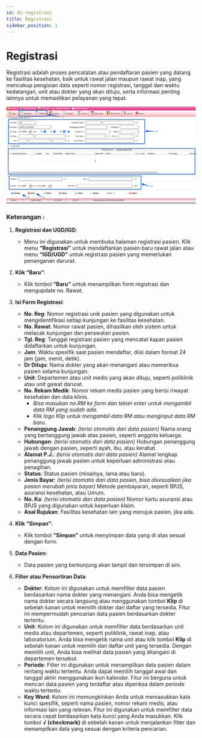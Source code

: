 ```yaml
---
id: 01-registrasi
title: Registrasi
sidebar_position: 1
---
```

# Registrasi


Registrasi adalah proses pencatatan atau pendaftaran pasien yang datang ke fasilitas kesehatan, baik untuk rawat jalan maupun rawat inap, yang mencakup pengisian data seperti nomor registrasi, tanggal dan waktu kedatangan, unit atau dokter yang akan dituju, serta informasi penting lainnya untuk memastikan pelayanan yang tepat.

![alt text](<registrasi 01.jpg>)

### Keterangan : 
1. **Registrasi dan UGD/IGD**: 
   - Menu ini digunakan untuk membuka halaman registrasi pasien. Klik menu **“Registrasi”** untuk mendaftarkan pasien baru rawat jalan atau menu **“IGD/UGD”** untuk registrasi pasien yang memerlukan penanganan darurat.

2. **Klik “Baru”**: 
   - Klik tombol **“Baru”** untuk menampilkan form registrasi dan mengupdate no. Rawat.

3. **Isi Form Registrasi**:
   - **No. Reg**: Nomor registrasi unik pasien yang digunakan untuk mengidentifikasi setiap kunjungan ke fasilitas kesehatan.
   - **No. Rawat**: Nomor rawat pasien, dihasilkan oleh sistem untuk melacak kunjungan dan perawatan pasien.
   - **Tgl. Reg**: Tanggal registrasi pasien yang mencatat kapan pasien didaftarkan untuk kunjungan.
   - **Jam**: Waktu spesifik saat pasien mendaftar, diisi dalam format 24 jam (jam, menit, detik).
   - **Dr Dituju**: Nama dokter yang akan menangani atau memeriksa pasien selama kunjungan.
   - **Unit**: Departemen atau unit medis yang akan dituju, seperti poliklinik atau unit gawat darurat.
   - **No. Rekam Medik**: Nomor rekam medis pasien yang berisi riwayat kesehatan dan data klinis.
     - *Bisa masukan no.RM ke form dan tekan enter untuk mengambil data RM yang sudah ada.*
     - *Klik logo Klip untuk mengambil data RM atau menginput data RM baru.*
   - **Penanggung Jawab**: *(terisi otomatis dari data pasien)* Nama orang yang bertanggung jawab atas pasien, seperti anggota keluarga.
   - **Hubungan**: *(terisi otomatis dari data pasien)* Hubungan penanggung jawab dengan pasien, seperti ayah, ibu, atau kerabat.
   - **Alamat P.J.**: *(terisi otomatis dari data pasien)* Alamat lengkap penanggung jawab pasien untuk keperluan administrasi atau penagihan.
   - **Status**: Status pasien (misalnya, lama atau baru).
   - **Jenis Bayar**: *(terisi otomatis dari data pasien, bisa disesuaikan jika pasien merubah jenis bayar)* Metode pembayaran, seperti BPJS, asuransi kesehatan, atau Umum.
   - **No. Ka**: *(terisi otomatis dari data pasien)* Nomor kartu asuransi atau BPJS yang digunakan untuk keperluan klaim.
   - **Asal Rujukan**: Fasilitas kesehatan lain yang merujuk pasien, jika ada.

4. **Klik “Simpan”**: 
   - Klik tombol **“Simpan”** untuk menyimpan data yang di atas sesuai dengan form.

5. **Data Pasien**: 
   - Data pasien yang berkunjung akan tampil dan tersimpan di sini.

6. **Filter atau Pensortiran Data**:
   - **Dokter**: Kolom ini digunakan untuk memfilter data pasien berdasarkan nama dokter yang menangani. Anda bisa mengetik nama dokter secara langsung atau menggunakan tombol **Klip** di sebelah kanan untuk memilih dokter dari daftar yang tersedia. Fitur ini mempermudah pencarian data pasien berdasarkan dokter tertentu.
   - **Unit**: Kolom ini digunakan untuk memfilter data berdasarkan unit medis atau departemen, seperti poliklinik, rawat inap, atau laboratorium. Anda bisa mengetik nama unit atau klik tombol **Klip** di sebelah kanan untuk memilih dari daftar unit yang tersedia. Dengan memilih unit, Anda bisa melihat data pasien yang ditangani di departemen tersebut.
   - **Periode**: Filter ini digunakan untuk menampilkan data pasien dalam rentang waktu tertentu. Anda dapat memilih tanggal awal dan tanggal akhir menggunakan ikon kalender. Fitur ini berguna untuk mencari data pasien yang terdaftar atau diperiksa dalam periode waktu tertentu.
   - **Key Word**: Kolom ini memungkinkan Anda untuk memasukkan kata kunci spesifik, seperti nama pasien, nomor rekam medis, atau informasi lain yang relevan. Fitur ini digunakan untuk memfilter data secara cepat berdasarkan kata kunci yang Anda masukkan. Klik tombol **√ (checkmark)** di sebelah kanan untuk menjalankan filter dan menampilkan data yang sesuai dengan kriteria pencarian.


